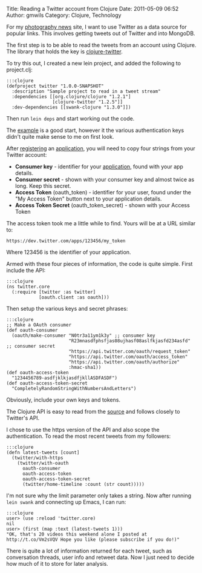 Title: Reading a Twitter account from Clojure
Date: 2011-05-09 06:52
Author: gmwils
Category: Clojure, Technology

For my [photography news][] site, I want to use Twitter as a data source
for popular links. This involves getting tweets out of Twitter and into
MongoDB.

The first step is to be able to read the tweets from an account using
Clojure. The library that holds the key is [clojure-twitter][].

To try this out, I created a new lein project, and added the following
to project.clj:

    :::clojure
    (defproject twitter "1.0.0-SNAPSHOT"
      :description "Sample project to read in a tweet stream"
      :dependencies [[org.clojure/clojure "1.2.1"]
                     [clojure-twitter "1.2.5"]]
      :dev-dependencies [[swank-clojure "1.3.0"]])

Then run `lein deps` and start working out the code.

The [example][clojure-twitter] is a good start, however it the various
authentication keys didn't quite make sense to me on first look.

After [registering][] an [application][], you will need to copy four
strings from your Twitter account:

-   **Consumer key** - identifier for your [application][], found with
    your app details.
-   **Consumer secret** - shown with your consumer key and almost twice
    as long. Keep this secret.
-   **Access Token** (oauth\_token) - identifier for your user, found
    under the "My Access Token" button next to your application details.
-   **Access Token Secret** (oauth\_token\_secret) - shown with your
    Access Token

The access token took me a little while to find. Yours will be at a URL
similar to:

    https://dev.twitter.com/apps/123456/my_token

Where 123456 is the identifier of your application.

Armed with these four pieces of information, the code is quite simple.
First include the API:

    :::clojure
    (ns twitter.core
      (:require [twitter :as twitter]
                [oauth.client :as oauth]))

Then setup the various keys and secret phrases:

    :::clojure
    ;; Make a OAuth consumer
    (def oauth-consumer
      (oauth/make-consumer "N0tr3a11ym1k3y" ;; consumer key
                           "R23mnasdfphsfjas08ujhasf08aslfkjasfd234asfd" ;; consumer secret
                           "https://api.twitter.com/oauth/request_token"
                           "https://api.twitter.com/oauth/access_token"
                           "https://api.twitter.com/oauth/authorize"
                           :hmac-sha1))
    (def oauth-access-token
      "1234456789-asdfjklkjasdfjkllASDFASDF")
    (def oauth-access-token-secret
      "CompletelyRandomStringWithNumbersAndLetters")

Obviously, include your own keys and tokens.

The Clojure API is easy to read from the [source][] and follows closely
to Twitter's API.

I chose to use the https version of the API and also scope the
authentication. To read the most recent tweets from my followers:

    :::clojure
    (defn latest-tweets [count]
      (twitter/with-https
        (twitter/with-oauth
          oauth-consumer
          oauth-access-token
          oauth-access-token-secret
          (twitter/home-timeline :count (str count)))))

I'm not sure why the limit parameter only takes a string. Now after
running `lein swank` and connecting up Emacs, I can run:

    :::clojure
    user> (use :reload 'twitter.core)
    nil
    user> (first (map :text (latest-tweets 1)))
    "OK, that's 20 videos this weekend alone I posted at http://t.co/Vm2sVQV Hope you like (please subscribe if you do!)"

There is quite a lot of information returned for each tweet, such as
conversation threads, user info and retweet data. Now I just need to
decide how much of it to store for later analysis.

  [photography news]: http://photozeit.org/
  [clojure-twitter]: https://github.com/mattrepl/clojure-twitter
  [registering]: https://dev.twitter.com/apps/new
  [application]: https://dev.twitter.com/apps
  [source]: https://github.com/mattrepl/clojure-twitter/blob/master/src/twitter.clj
